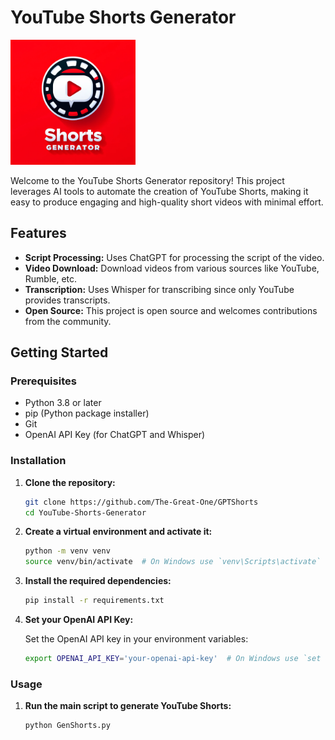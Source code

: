 # YouTube Shorts Generator

<img src="Logo.webp" alt="Shorts Generator Logo" width="200">

Welcome to the YouTube Shorts Generator repository! This project leverages AI tools to automate the creation of YouTube Shorts, making it easy to produce engaging and high-quality short videos with minimal effort.

## Features

- **Script Processing:** Uses ChatGPT for processing the script of the video.
- **Video Download:** Download videos from various sources like YouTube, Rumble, etc.
- **Transcription:** Uses Whisper for transcribing since only YouTube provides transcripts.
- **Open Source:** This project is open source and welcomes contributions from the community.

## Getting Started

### Prerequisites

- Python 3.8 or later
- pip (Python package installer)
- Git
- OpenAI API Key (for ChatGPT and Whisper)

### Installation

1. **Clone the repository:**

    ```bash
    git clone https://github.com/The-Great-One/GPTShorts
    cd YouTube-Shorts-Generator
    ```

2. **Create a virtual environment and activate it:**

    ```bash
    python -m venv venv
    source venv/bin/activate  # On Windows use `venv\Scripts\activate`
    ```

3. **Install the required dependencies:**

    ```bash
    pip install -r requirements.txt
    ```

4. **Set your OpenAI API Key:**

    Set the OpenAI API key in your environment variables:

    ```bash
    export OPENAI_API_KEY='your-openai-api-key'  # On Windows use `set OPENAI_API_KEY=your-openai-api-key`
    ```

### Usage

1. **Run the main script to generate YouTube Shorts:**

    ```bash
    python GenShorts.py
    ```
